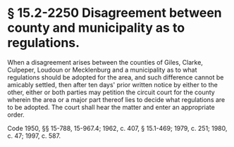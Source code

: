 # § 15.2-2250 Disagreement between county and municipality as to regulations.

<p>When a disagreement arises between the counties of Giles, Clarke, Culpeper, Loudoun or Mecklenburg and a municipality as to what regulations should be adopted for the area, and such difference cannot be amicably settled, then after ten days' prior written notice by either to the other, either or both parties may petition the circuit court for the county wherein the area or a major part thereof lies to decide what regulations are to be adopted. The court shall hear the matter and enter an appropriate order.</p><p>Code 1950, §§ 15-788, 15-967.4; 1962, c. 407, § 15.1-469; 1979, c. 251; 1980, c. 47; 1997, c. 587.</p>